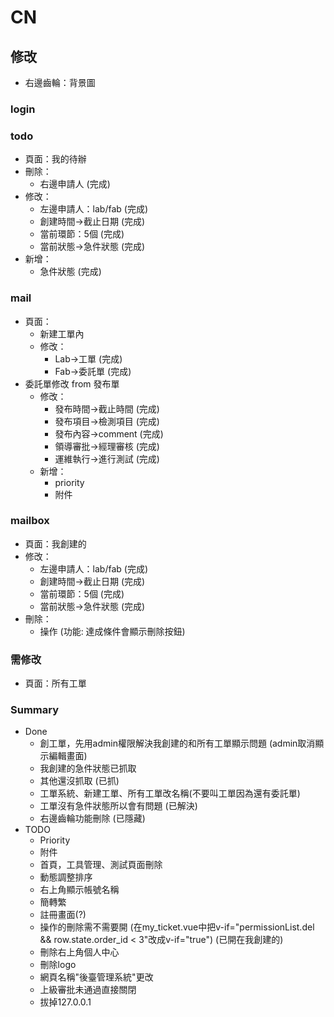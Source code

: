 # CN 

<!-- ## templete
### login
- fab/lab
- ID
- password
- no 註冊

### todo
- mail
    - 審核狀態/急件狀態/lab
    - 時間
    - sorted
- 個人消息
    - mail 中的審核狀態
    - ->mailbox
### mail
- 審核狀態/急件狀態/lab
- 時間
- 檢測項目
- 副檔(.pdf, 1mb)

### mailbox
- 依 lab/fab 分類
- 寄件備份
- list
    - 審核狀態 -->

## 修改
- 右邊齒輪：背景圖
### login
### todo
- 頁面：我的待辦
- 刪除：
    - 右邊申請人 (完成)
- 修改：
    - 左邊申請人：lab/fab (完成)
    - 創建時間->截止日期 (完成)
    - 當前環節：5個 (完成)
    - 當前狀態->急件狀態 (完成)
- 新增：
    - 急件狀態 (完成)
### mail
- 頁面：
    - 新建工單內
    - 修改：
        - Lab->工單 (完成)
        - Fab->委託單 (完成)
- 委託單修改 from 發布單
    - 修改：
        - 發布時間->截止時間 (完成)
        - 發布項目->檢測項目 (完成)
        - 發布內容->comment (完成)
        - 領導審批->經理審核 (完成)
        - 運維執行->進行測試 (完成)
    - 新增：
        - priority
        - 附件
### mailbox
- 頁面：我創建的
- 修改：
    - 左邊申請人：lab/fab (完成)
    - 創建時間->截止日期 (完成)
    - 當前環節：5個 (完成)
    - 當前狀態->急件狀態 (完成)
- 刪除：
    - 操作 (功能: 達成條件會顯示刪除按鈕)
### 需修改
- 頁面：所有工單

### Summary
- Done
    - 創工單，先用admin權限解決我創建的和所有工單顯示問題 (admin取消顯示編輯畫面)
    - 我創建的急件狀態已抓取
    - 其他還沒抓取 (已抓)
    - 工單系統、新建工單、所有工單改名稱(不要叫工單因為還有委託單)
    - 工單沒有急件狀態所以會有問題 (已解決)
    - 右邊齒輪功能刪除 (已隱藏) 
- TODO
    - Priority
    - 附件
    - 首頁，工具管理、測試頁面刪除
    - 動態調整排序
    - 右上角顯示帳號名稱 
    - 簡轉繁
    - 註冊畫面(?)
    - 操作的刪除需不需要開 (在my_ticket.vue中把v-if="permissionList.del && row.state.order_id < 3"改成v-if="true") (已開在我創建的)
    - 刪除右上角個人中心
    - 刪除logo
    - 網頁名稱"後臺管理系統"更改
    - 上級審批未通過直接關閉
    - 拔掉127.0.0.1

